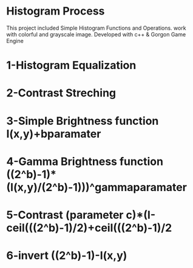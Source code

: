 # Histogram Process
This project included Simple Histogram Functions and Operations. work with colorful and grayscale image. Developed with c++ & Gorgon Game Engine
# 1-Histogram Equalization
# 2-Contrast Streching 
# 3-Simple Brightness function I(x,y)+bparamater
# 4-Gamma Brightness function ((2^b)-1)*(I(x,y)/(2^b)-1)))^gammaparamater
# 5-Contrast (parameter c)*(I-ceil(((2^b)-1)/2)+ceil(((2^b)-1)/2
# 6-invert  ((2^b)-1)-I(x,y)
 
